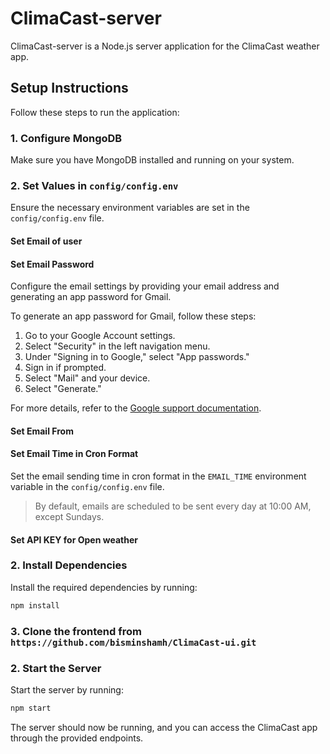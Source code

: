 # ClimaCast-server

ClimaCast-server is a Node.js server application for the ClimaCast weather app.

## Setup Instructions

Follow these steps to run the application:

### 1. Configure MongoDB

Make sure you have MongoDB installed and running on your system.

### 2. Set Values in `config/config.env`

Ensure the necessary environment variables are set in the `config/config.env` file.
#### Set Email of user
#### Set Email Password

Configure the email settings by providing your email address and generating an app password for Gmail.

To generate an app password for Gmail, follow these steps:
1. Go to your Google Account settings.
2. Select "Security" in the left navigation menu.
3. Under "Signing in to Google," select "App passwords."
4. Sign in if prompted.
5. Select "Mail" and your device.
6. Select "Generate."

For more details, refer to the [Google support documentation](https://support.google.com/accounts/answer/185833?hl=en).
#### Set Email From
#### Set Email Time in Cron Format

Set the email sending time in cron format in the `EMAIL_TIME` environment variable in the `config/config.env` file. 

>By default, emails are scheduled to be sent every day at 10:00 AM, except Sundays.
#### Set API KEY for Open weather
### 2. Install Dependencies

Install the required dependencies by running:

```bash
npm install

```

### 3. Clone the frontend from `https://github.com/bisminshamh/ClimaCast-ui.git`
### 2. Start the Server

Start the server by running:

```bash
npm start

```
The server should now be running, and you can access the ClimaCast app through the provided endpoints.
